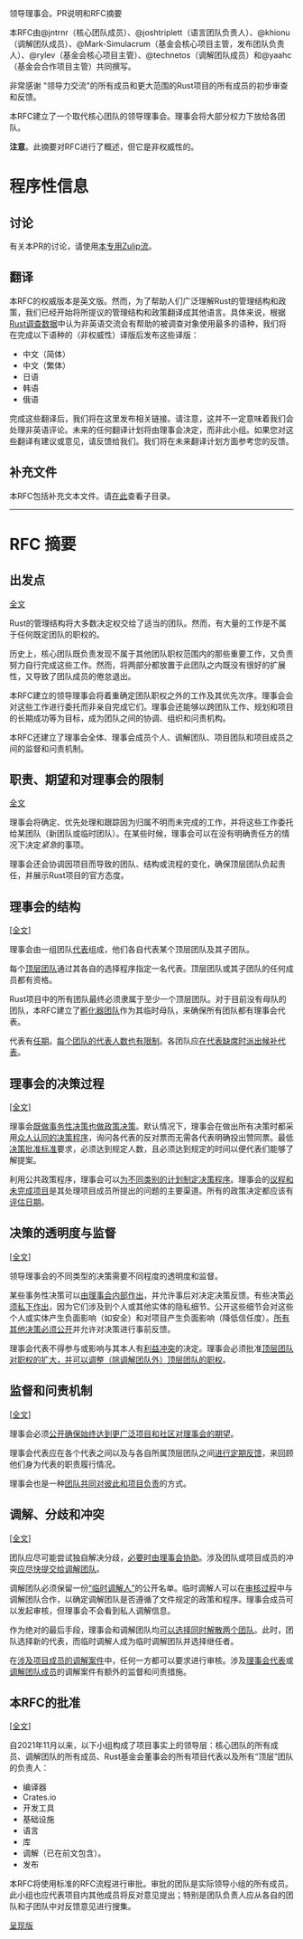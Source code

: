 领导理事会。PR说明和RFC摘要

本RFC由@jntrnr（核心团队成员）、@joshtriplett（语言团队负责人）、@khionu（调解团队成员）、@Mark-Simulacrum（基金会核心项目主管，发布团队负责人）、@rylev（基金会核心项目主管）、@technetos（调解团队成员）和@yaahc（基金会合作项目主管）共同撰写。

非常感谢 "领导力交流"的所有成员和更大范围的Rust项目的所有成员的初步审查和反馈。

本RFC建立了一个取代核心团队的领导理事会。理事会将大部分权力下放给各团队。

**注意**。此摘要对RFC进行了概述，但它是非权威性的。

# 程序性信息

## 讨论

有关本PR的讨论，请使用[本专用Zulip流](https://rust-lang.zulipchat.com/#narrow/stream/369838-rfc-leadership-council-feedback)。

## 翻译

本RFC的权威版本是英文版。然而，为了帮助人们广泛理解Rust的管理结构和政策，我们已经开始将所提议的管理结构和政策翻译成其他语言。具体来说，根据[Rust调查数据](https://blog.rust-lang.org/2022/02/15/Rust-Survey-2021.html)中认为非英语交流会有帮助的被调查对象使用最多的语种，我们将在完成以下语种的（非权威性）译版后发布这些译版：

- 中文（简体）
- 中文（繁体）
- 日语
- 韩语
- 俄语

完成这些翻译后，我们将在这里发布相关链接。请注意，这并不一定意味着我们会处理非英语评论。未来的任何翻译计划将由理事会决定，而非此小组。如果您对这些翻译有建议或意见，请反馈给我们。我们将在未来翻译计划方面参考您的反馈。

## 补充文件

本RFC包括补充文本文件。请[在此](https://github.com/rust-lang/rfc-leadership-council/blob/main/text/3392-leadership-council/)查看子目录。

-----

# RFC 摘要

## 出发点

[全文](https://github.com/rust-lang/rfc-leadership-council/blob/main/text/3392-leadership-council.md#motivation)

Rust的管理结构将大多数决定权交给了适当的团队。然而，有大量的工作是不属于任何既定团队的职权的。

历史上，核心团队既负责发现不属于其他团队职权范围内的那些重要工作，又负责努力自行完成这些工作。然而，将两部分都放置于此团队之内既没有很好的扩展性，又导致了团队成员的倦怠退出。

本RFC建立的领导理事会将着重确定团队职权之外的工作及其优先次序。理事会会对这些工作进行委托而非亲自完成它们。理事会还能够以跨团队工作、规划和项目的长期成功等为目标，成为团队之间的协调、组织和问责机构。

本RFC还建立了理事会全体、理事会成员个人、调解团队、项目团队和项目成员之间的监督和问责机制。

## 职责、期望和对理事会的限制

[全文](https://github.com/rust-lang/rfc-leadership-council/blob/main/text/3392-leadership-council.md#duties-expectations-and-constraints-on-the-council)

理事会将确定、优先处理和跟踪因为归属不明而未完成的工作，并将这些工作委托给某团队（新团队或临时团队）。在某些时候，理事会可以在没有明确责任方的情况下决定*紧急*的事项。

理事会还会协调因项目而导致的团队、结构或流程的变化，确保顶层团队负起责任，并展示Rust项目的官方态度。

## 理事会的结构

[[全文]](https://github.com/rust-lang/rfc-leadership-council/blob/main/text/3392-leadership-council.md#structure-of-the-council)

理事会由一组团队[代表](https://github.com/rust-lang/rfc-leadership-council/blob/main/text/3392-leadership-council.md#candidate-criteria)组成，他们各自代表某个顶层团队及其子团队。

每个[顶层团队](https://github.com/rust-lang/rfc-leadership-council/blob/main/text/3392-leadership-council.md#top-level-teams)通过其各自的选择程序指定一名代表。顶层团队或其子团队的任何成员都有资格。

Rust项目中的所有团队最终必须隶属于至少一个顶层团队。对于目前没有母队的团队，本RFC建立了[孵化器团队](https://github.com/rust-lang/rfc-leadership-council/blob/main/text/3392-leadership-council.md#the-launching-pad-top-level-team)作为其临时母队，来确保所有团队都有理事会代表。

代表有[任期](https://github.com/rust-lang/rfc-leadership-council/blob/main/text/3392-leadership-council.md#term-limits)。[每个团队的代表人数也有限制](https://github.com/rust-lang/rfc-leadership-council/blob/main/text/3392-leadership-council.md#limits-on-representatives-from-a-single-companyentity)。各团队应[在代表缺席时派出候补代表](https://github.com/rust-lang/rfc-leadership-council/blob/main/text/3392-leadership-council.md#alternates-and-forgoing-representation)。

## 理事会的决策过程

[[全文]](https://github.com/rust-lang/rfc-leadership-council/blob/main/text/3392-leadership-council.md#the-councils-decision-making-process)

理事会[既做事务性决策也做政策决策](https://github.com/rust-lang/rfc-leadership-council/blob/main/text/3392-leadership-council.md#operational-vs-policy-decisions)。默认情况下，理事会在做出所有决策时都采用[众人认同的决策程序](https://github.com/rust-lang/rfc-leadership-council/blob/main/text/3392-leadership-council.md#the-consent-decision-making-process)，询问各代表的反对票而无需各代表明确投出赞同票。最低[决策批准标准](https://github.com/rust-lang/rfc-leadership-council/blob/main/text/3392-leadership-council.md#approval-criteria)要求，必须达到规定人数，且必须达到规定的时间以便代表们能够了解提案。

利用公共政策程序，理事会可以[为不同类别的计划制定决策程序](https://github.com/rust-lang/rfc-leadership-council/blob/main/text/3392-leadership-council.md#modifying-and-tuning-the-decision-making-process)。理事会的[议程和未完成项目](https://github.com/rust-lang/rfc-leadership-council/blob/main/text/3392-leadership-council.md#agenda-and-backlog)是其处理项目成员所提出的问题的主要渠道。所有的政策决定都应该有[评估日期](https://github.com/rust-lang/rfc-leadership-council/blob/main/text/3392-leadership-council.md#feedback-and-evaluation)。

## 决策的透明度与监督

[[全文]](https://github.com/rust-lang/rfc-leadership-council/blob/main/text/3392-leadership-council.md#transparency-and-oversight-for-decision-making)

领导理事会的不同类型的决策需要不同程度的透明度和监督。

某些事务性决策可以[由理事会内部作出](https://github.com/rust-lang/rfc-leadership-council/blob/main/text/3392-leadership-council.md#decisions-that-the-council-may-make-internally)，并允许事后对决定决策反馈。有些决策[必须私下作出](https://github.com/rust-lang/rfc-leadership-council/blob/main/text/3392-leadership-council.md#decisions-that-the-council-must-necessarily-make-privately)，因为它们涉及到个人或其他实体的隐私细节。公开这些细节会对这些个人或实体产生负面影响（如安全）和对项目产生负面影响（降低信任度）。[所有其他决策必须公开](https://github.com/rust-lang/rfc-leadership-council/blob/main/text/3392-leadership-council.md#decisions-that-the-council-must-make-via-public-proposal)并允许对决策进行事前反馈。

理事会代表不得参与或影响与其本人有[利益冲突](https://github.com/rust-lang/rfc-leadership-council/blob/main/text/3392-leadership-council.md#conflicts-of-interest)的决定。理事会必须批准[顶层团队对职权的扩大，并可以调整（除调解团队外）顶层团队的职权](https://github.com/rust-lang/rfc-leadership-council/blob/main/text/3392-leadership-council.md#determining-and-changing-team-purviews)。

## 监督和问责机制

[[全文]](https://github.com/rust-lang/rfc-leadership-council/blob/main/text/3392-leadership-council.md#mechanisms-for-oversight-and-accountability)

理事会必须[公开确保始终达到更广泛项目和社区对理事会的期望](https://github.com/rust-lang/rfc-leadership-council/blob/main/text/3392-leadership-council.md#ensuring-the-council-is-accountable)。

理事会代表应在各个代表之间以及与各自所属顶层团队之间[进行定期反馈](https://github.com/rust-lang/rfc-leadership-council/blob/main/text/3392-leadership-council.md#ensuring-council-representatives-are-accountable)，来回顾他们身为代表的职责履行情况。

理事会也是一种[团队共同对彼此和项目负责](https://github.com/rust-lang/rfc-leadership-council/blob/main/text/3392-leadership-council.md#ensuring-teams-are-accountable)的方式。

## 调解、分歧和冲突

[[全文]](https://github.com/rust-lang/rfc-leadership-council/blob/main/text/3392-leadership-council.md#moderation-disagreements-and-conflicts)

团队应尽可能尝试独自解决分歧，[必要时由理事会协助](https://github.com/rust-lang/rfc-leadership-council/blob/main/text/3392-leadership-council.md#disagreements-among-teams)。涉及团队或项目成员的冲突[应尽快提交给调解团队](https://github.com/rust-lang/rfc-leadership-council/blob/main/text/3392-leadership-council.md#conflicts-involving-teams-or-project-members)。

调解团队必须保留一份[“临时调解人”](https://github.com/rust-lang/rfc-leadership-council/blob/main/text/3392-leadership-council.md#contingent-moderators)的公开名单。临时调解人可以在[审核过程](https://github.com/rust-lang/rfc-leadership-council/blob/main/text/3392-leadership-council.md#audits)中与调解团队合作，以确定调解团队是否遵循了文件规定的政策和程序。理事会成员可以发起审核，但理事会不会看到私人调解信息。

作为绝对的最后手段，理事会和调解团队均[可以选择同时解散两个团队](https://github.com/rust-lang/rfc-leadership-council/blob/main/text/3392-leadership-council.md#last-resort-accountability)。此时，团队选择新的代表，而临时调解人成为临时调解团队并选择继任者。

在[涉及项目成员的调解案件](https://github.com/rust-lang/rfc-leadership-council/blob/main/text/3392-leadership-council.md#moderation-actions-involving-project-members)中，任何一方都可以要求进行审核。涉及[理事会代表](https://github.com/rust-lang/rfc-leadership-council/blob/main/text/3392-leadership-council.md#conflicts-involving-council-representatives)或[调解团队成员](https://github.com/rust-lang/rfc-leadership-council/blob/main/text/3392-leadership-council.md#conflicts-involving-moderation-team-members)的调解案件有额外的监督和问责措施。

## 本RFC的批准

[[全文]](https://github.com/rust-lang/rfc-leadership-council/blob/main/text/3392-leadership-council.md#ratification-of-this-rfc)

自2021年11月以来，以下小组构成了项目事实上的领导层：核心团队的所有成员、调解团队的所有成员、Rust基金会董事会的所有项目代表以及所有“顶层”团队的负责人：
- 编译器
- Crates.io
- 开发工具
- 基础设施
- 语言
- 库
- 调解（已在前文包含）。
- 发布

本RFC将使用标准的RFC流程进行审批。审批的团队是实际领导小组的所有成员。此小组也应代表项目内其他成员将反对意见提出；特别是团队负责人应从各自的团队和子团队中对反馈意见进行搜集。

[呈现版](https://github.com/rust-lang/rfc-leadership-council/blob/main/text/3392-leadership-council.md)